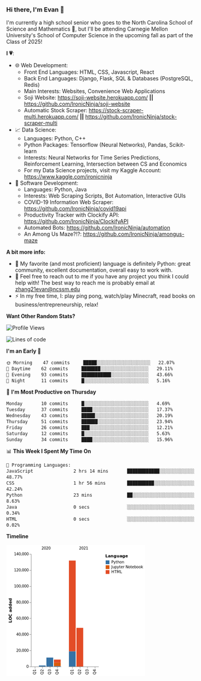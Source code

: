 ### Hi there, I'm Evan 👋

I'm currently a high school senior who goes to the North Carolina School of Science and Mathematics 🏫, but I'll be attending Carnegie Mellon University's School of Computer Science in the upcoming fall as part of the Class of 2025!

**I 💗**:
  - 🌐 Web Development: 
    - Front End Languages: HTML, CSS, Javascript, React
    - Back End Languages: Django, Flask, SQL & Databases (PostgreSQL, Redis)
    - Main Interests: Websites, Convenience Web Applications
    - Soji Website: https://soji-website.herokuapp.com/ **||** https://github.com/IronicNinja/soji-website
    - Automatic Stock Scraper: https://stock-scraper-multi.herokuapp.com/ **||** https://github.com/IronicNinja/stock-scraper-multi
  - 📈 Data Science: 
    - Languages: Python, C++
    - Python Packages: Tensorflow (Neural Networks), Pandas, Scikit-learn
    - Interests: Neural Networks for Time Series Predictions, Reinforcement Learning, Intersection between CS and Economics
    - For my Data Science projects, visit my Kaggle Account: https://www.kaggle.com/ironicninja
  - 🤖 Software Development: 
    - Languages: Python, Java
    - Interests: Web Scraping Scripts, Bot Automation, Interactive GUIs
    - COVID-19 Information Web Scraper: https://github.com/IronicNinja/covid19api
    - Productivity Tracker with Clockify API: https://github.com/IronicNinja/ClockifyAPI
    - Automated Bots: https://github.com/IronicNinja/automation
    - An Among Us Maze?!?: https://github.com/IronicNinja/amongus-maze
  
**A bit more info:**
- 🐍 My favorite (and most proficient) language is definitely Python: great community, excellent documentation, overall easy to work with.
- 👯 Feel free to reach out to me if you have any project you think I could help with! The best way to reach me is probably email at zhang21evan@ncssm.edu
- ⚡ In my free time, I: play ping pong, watch/play Minecraft, read books on business/entrepreneurship, relax!

**Want Other Random Stats?**
<!--START_SECTION:waka-->
![Profile Views](http://img.shields.io/badge/Profile%20Views-0-blue)

![Lines of code](https://img.shields.io/badge/From%20Hello%20World%20I%27ve%20Written-201019%20lines%20of%20code-blue)

**I'm an Early 🐤** 

```text
🌞 Morning    47 commits     █████░░░░░░░░░░░░░░░░░░░░   22.07% 
🌆 Daytime    62 commits     ███████░░░░░░░░░░░░░░░░░░   29.11% 
🌃 Evening    93 commits     ███████████░░░░░░░░░░░░░░   43.66% 
🌙 Night      11 commits     █░░░░░░░░░░░░░░░░░░░░░░░░   5.16%

```
📅 **I'm Most Productive on Thursday** 

```text
Monday       10 commits     █░░░░░░░░░░░░░░░░░░░░░░░░   4.69% 
Tuesday      37 commits     ████░░░░░░░░░░░░░░░░░░░░░   17.37% 
Wednesday    43 commits     █████░░░░░░░░░░░░░░░░░░░░   20.19% 
Thursday     51 commits     ██████░░░░░░░░░░░░░░░░░░░   23.94% 
Friday       26 commits     ███░░░░░░░░░░░░░░░░░░░░░░   12.21% 
Saturday     12 commits     █░░░░░░░░░░░░░░░░░░░░░░░░   5.63% 
Sunday       34 commits     ████░░░░░░░░░░░░░░░░░░░░░   15.96%

```


📊 **This Week I Spent My Time On** 

```text
💬 Programming Languages: 
JavaScript               2 hrs 14 mins       ████████████░░░░░░░░░░░░░   48.77% 
CSS                      1 hr 56 mins        ██████████░░░░░░░░░░░░░░░   42.24% 
Python                   23 mins             ██░░░░░░░░░░░░░░░░░░░░░░░   8.63% 
Java                     0 secs              ░░░░░░░░░░░░░░░░░░░░░░░░░   0.34% 
HTML                     0 secs              ░░░░░░░░░░░░░░░░░░░░░░░░░   0.02%

```

**Timeline**

![Chart not found](https://raw.githubusercontent.com/IronicNinja/IronicNinja/main/charts/bar_graph.png) 


<!--END_SECTION:waka-->

